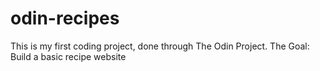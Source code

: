 # odin-recipes

This is my first coding project, done through The Odin Project.
The Goal: Build a basic recipe website



